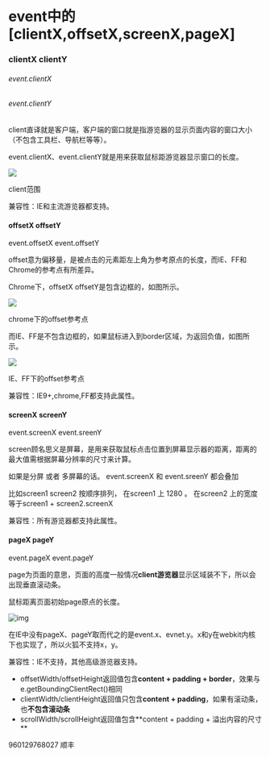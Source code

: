 # event中的[clientX,offsetX,screenX,pageX]

### clientX clientY

###### event.clientX

###### event.clientY

client直译就是客户端，客户端的窗口就是指游览器的显示页面内容的窗口大小（不包含工具栏、导航栏等等）。

event.clientX、event.clientY就是用来获取鼠标距游览器显示窗口的长度。

![](./assets/client.png)

client范围

兼容性：IE和主流游览器都支持。

#### offsetX offsetY



event.offsetX
event.offsetY

offset意为偏移量，是被点击的元素距左上角为参考原点的长度，而IE、FF和Chrome的参考点有所差异。

Chrome下，offsetX offsetY是包含边框的，如图所示。	



![](./assets/offset1.png)





chrome下的offset参考点

而IE、FF是不包含边框的，如果鼠标进入到border区域，为返回负值，如图所示。

![](./assets/offset2.png)

IE、FF下的offset参考点

兼容性：IE9+,chrome,FF都支持此属性。

#### screenX screenY

event.screenX
event.sreenY

screen顾名思义是屏幕，是用来获取鼠标点击位置到屏幕显示器的距离，距离的最大值需根据屏幕分辨率的尺寸来计算。

如果是分屏 或者 多屏幕的话。 event.screenX 和 event.sreenY 都会叠加



比如screen1 screen2 按顺序排列， 在screen1 上 1280 。 在screen2 上的宽度  等于screen1 + screen2.screenX 

兼容性：所有游览器都支持此属性。

#### pageX pageY

event.pageX
event.pageY

page为页面的意思，页面的高度一般情况**client游览器**显示区域装不下，所以会出现垂直滚动条。

鼠标距离页面初始page原点的长度。

![img](./assets/page.png)

在IE中没有pageX、pageY取而代之的是event.x、evnet.y。x和y在webkit内核下也实现了，所以火狐不支持x，y。

兼容性：IE不支持，其他高级游览器支持。

- offsetWidth/offsetHeight返回值包含**content + padding + border**，效果与e.getBoundingClientRect()相同
- clientWidth/clientHeight返回值只包含**content + padding**，如果有滚动条，也**不包含滚动条**
- scrollWidth/scrollHeight返回值包含**content + padding + 溢出内容的尺寸 **



960129768027   顺丰   


